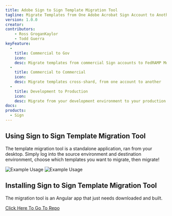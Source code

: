 ```yaml
---
title: Adobe Sign to Sign Template Migration Tool
tagline: Migrate Templates from One Adobe Acrobat Sign Account to Another With Ease
version: 1.0.0
creator: 
contributors: 
    - Ross GroganKaylor
    - Todd Guerra
keyFeature:
  - 
    title: Commercial to Gov
    icon: 
    desc: Migrate templates from commercial Sign accounts to FedRAMP Moderate Sign for Gov
  - 
    title: Commercial to Commercial
    icon: 
    desc: Migrate templates cross-shard, from one account to another
  - 
    title: Development to Production
    icon: 
    desc: Migrate from your development environment to your production Adobe Acrobat Sign account
docs: 
products: 
  - Sign
---
```

## Using Sign to Sign Template Migration Tool

The template migration tool is a standalone application, ran from your desktop. Simply log into the source environment and destination environment, choose which templates you want to migrate, then migrate!

![Example Usage](https://github.com/adobe/sign-template-migration-tool/images/image1.png)
![Example Usage](https://github.com/adobe/sign-template-migration-tool/images/image2.png)

## Installing Sign to Sign Template Migration Tool

The migration tool is an Angular app that just needs downloaded and built.

<a href="https://github.com/adobe/acrobat-sign-template-migration-tool">Click Here To Go To Repo</a>